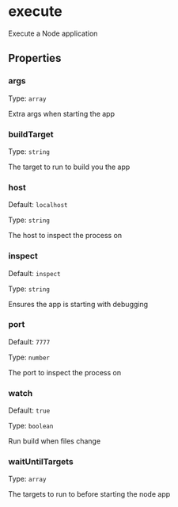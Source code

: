 # execute

Execute a Node application

## Properties

### args

Type: `array`

Extra args when starting the app

### buildTarget

Type: `string`

The target to run to build you the app

### host

Default: `localhost`

Type: `string`

The host to inspect the process on

### inspect

Default: `inspect`

Type: `string`

Ensures the app is starting with debugging

### port

Default: `7777`

Type: `number`

The port to inspect the process on

### watch

Default: `true`

Type: `boolean`

Run build when files change

### waitUntilTargets

Type: `array`

The targets to run to before starting the node app
